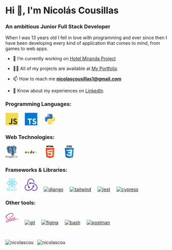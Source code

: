 # Hi 👋, I'm Nicolás Cousillas

### An ambitious Junior Full Stack Developer

When I was 13 years old I fell in love with programming and ever since then I have been developing every kind of application that comes to mind, from games to web apps.
  
- 🔭 I’m currently working on [Hotel Miranda Project](https://nicolascou.github.io/hotel-miranda-dashboard/)

- 👨‍💻 All of my projects are available at [My Portfolio](https://nicolascou.github.io/portfolio) 

- 📫 How to reach me **nicolascousillas1@gmail.com**

- 📄 Know about my experiences on [LinkedIn](https://linkedin.com/in/nicolascou/)


### Programming Languages:

[<img src="https://raw.githubusercontent.com/devicons/devicon/master/icons/javascript/javascript-original.svg" alt="javascript" width="40" height="40"/>](https://developer.mozilla.org/en-US/docs/Web/JavaScript) &nbsp;  &nbsp; [<img src="https://raw.githubusercontent.com/devicons/devicon/master/icons/typescript/typescript-original.svg" alt="typescript" width="40" height="40"/>](https://www.typescriptlang.org/) &nbsp;  &nbsp; [<img src="https://raw.githubusercontent.com/devicons/devicon/master/icons/python/python-original.svg" alt="python" width="40" height="40"/>](https://www.python.org)

### Web Technologies:
  
[<img src="https://raw.githubusercontent.com/devicons/devicon/master/icons/postgresql/postgresql-original-wordmark.svg" alt="postgresql" width="40" height="40"/>](https://www.postgresql.org) &nbsp;  &nbsp; [<img src="https://raw.githubusercontent.com/devicons/devicon/master/icons/nodejs/nodejs-original-wordmark.svg" alt="nodejs" width="40" height="40"/>](https://nodejs.org) &nbsp;  &nbsp; [<img src="https://raw.githubusercontent.com/devicons/devicon/master/icons/html5/html5-original-wordmark.svg" alt="html5" width="40" height="40"/>](https://www.w3.org/html/) &nbsp;  &nbsp; [<img src="https://raw.githubusercontent.com/devicons/devicon/master/icons/css3/css3-original-wordmark.svg" alt="css3" width="40" height="40"/>](https://www.w3schools.com/css/) 

### Frameworks & Libraries:

[<img src="https://raw.githubusercontent.com/devicons/devicon/master/icons/react/react-original-wordmark.svg" alt="react" width="40" height="40"/>](https://reactjs.org/) &nbsp;  &nbsp; [<img src="https://raw.githubusercontent.com/devicons/devicon/master/icons/redux/redux-original.svg" alt="redux" width="40" height="40"/>](https://redux.js.org) &nbsp;  &nbsp; [<img src="https://cdn.worldvectorlogo.com/logos/django.svg" alt="django" width="40" height="40"/>](https://www.djangoproject.com/) &nbsp;  &nbsp; [<img src="https://www.vectorlogo.zone/logos/tailwindcss/tailwindcss-icon.svg" alt="tailwind" width="40" height="40"/>](https://tailwindcss.com/) &nbsp;  &nbsp; [<img src="https://www.vectorlogo.zone/logos/jestjsio/jestjsio-icon.svg" alt="jest" width="40" height="40"/>](https://jestjs.io) &nbsp;  &nbsp; [<img src="https://raw.githubusercontent.com/simple-icons/simple-icons/6e46ec1fc23b60c8fd0d2f2ff46db82e16dbd75f/icons/cypress.svg" alt="cypress" width="40" height="40"/>](https://www.cypress.io) 

### Other tools:

[<img src="https://raw.githubusercontent.com/devicons/devicon/master/icons/sass/sass-original.svg" alt="sass" width="40" height="40"/>](https://sass-lang.com) &nbsp;  &nbsp; [<img src="https://www.vectorlogo.zone/logos/git-scm/git-scm-icon.svg" alt="git" width="40" height="40"/>](https://git-scm.com/) &nbsp;  &nbsp; [<img src="https://www.vectorlogo.zone/logos/figma/figma-icon.svg" alt="figma" width="40" height="40"/>](https://www.figma.com/) &nbsp;  &nbsp; [<img src="https://www.vectorlogo.zone/logos/gnu_bash/gnu_bash-icon.svg" alt="bash" width="40" height="40"/>](https://www.gnu.org/software/bash/) &nbsp;  &nbsp; [<img src="https://www.vectorlogo.zone/logos/getpostman/getpostman-icon.svg" alt="postman" width="40" height="40"/>](https://postman.com) 

<br>

![nicolascou](https://github-readme-stats.vercel.app/api/top-langs?username=nicolascou&show_icons=true&locale=en) &nbsp; ![nicolascou](https://github-readme-stats.vercel.app/api?username=nicolascou&show_icons=true&locale=en)
